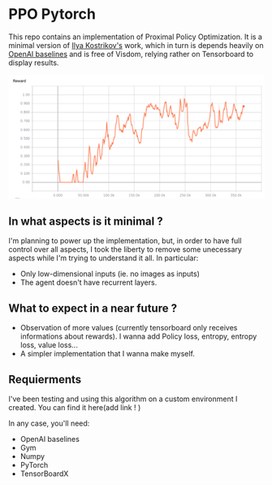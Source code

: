 # PPO Pytorch 

This repo contains an implementation of Proximal Policy Optimization. It is a minimal version of [Ilya Kostrikov's](https://github.com/ikostrikov/pytorch-a2c-ppo-acktr) work, which in turn is depends heavily on [OpenAI baselines](https://github.com/openai/baselines) and is free of Visdom, relying rather on Tensorboard to display results. 


![Results on mreacher-v0](/tb_ppo.png)

## In what aspects is it minimal ? 

I'm planning to power up the implementation, but, in order to have full control over all aspects, I took the liberty to remove some unecessary aspects while I'm trying to understand it all. In particular: 

* Only low-dimensional inputs (ie. no images as inputs)
* The agent doesn't have recurrent layers. 

## What to expect in a near future ? 

* Observation of more values (currently tensorboard only receives informations about rewards). I wanna add Policy loss, entropy, entropy loss, value loss... 
* A simpler implementation that I wanna make myself. 

## Requierments 

I've been testing and using this algorithm on a custom environment I created. You can find it here(add link ! )

In any case, you'll need: 

* OpenAI baselines 
* Gym 
* Numpy 
* PyTorch 
* TensorBoardX
